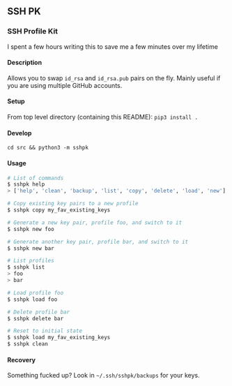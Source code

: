 ## SSH PK

### SSH Profile Kit

I spent a few hours writing this to save me a few minutes over my lifetime

#### Description

Allows you to swap `id_rsa` and `id_rsa.pub` pairs on the fly. Mainly useful if you are using multiple GitHub accounts.

#### Setup

From top level directory (containing this README):
`pip3 install .`

#### Develop

`cd src && python3 -m sshpk`

#### Usage

```bash
# List of commands
$ sshpk help
> ['help', 'clean', 'backup', 'list', 'copy', 'delete', 'load', 'new']

# Copy existing key pairs to a new profile
$ sshpk copy my_fav_existing_keys

# Generate a new key pair, profile foo, and switch to it
$ sshpk new foo

# Generate another key pair, profile bar, and switch to it
$ sshpk new bar

# List profiles
$ sshpk list
> foo
> bar

# Load profile foo
$ sshpk load foo

# Delete profile bar
$ sshpk delete bar

# Reset to initial state
$ sshpk load my_fav_existing_keys
$ sshpk clean
```

#### Recovery

Something fucked up? Look in `~/.ssh/sshpk/backups` for your keys.
